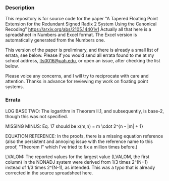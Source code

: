 ### Description

This repository is for source code for the paper 
"A Tapered Floating Point Extension for the Redundant Signed Radix 2 System Using the Canonical Recoding"
https://arxiv.org/abs/2105.14401v1
Actually all that here is a spreadsheet in Numbers and Excel format. 
The Excel version is automatically generated from the Numbers one. 

This version of the paper is preliminary, and there is already a small list of errata, see below. Please if you would send all errata found to me at my school address, lts0016@uah.edu, or open an issue, after checking the list below. 

Please voice any concerns, and I will try to reciprocate with care and attention. Thanks in advance for reviewing my work on floating point systems. 

### Errata

LOG BASE TWO:
The logarithm in Theorem II.1, and subsequently, is base-2, 
though this was not specified. 

MISSING MINUS: 
Eq. 17 should be x(m,n) = m \cdot 2^{n - |m| + 1}

EQUATION REFERENCE: 
In the proofs, there is a missing equation reference 
(also the persistent and annoying issue with the reference name to this proof, "Theorem I"
which I've tried to fix a million times before.)

LVALOM:
The reported values for the largest value (LVALOM, the first column) in the NONADJ 
system were derived from 1/3 times 2^(N+1) instead of 1/3 times 2^(N-1), as intended. 
This was a typo that is already corrected in the source spreadsheet here. 
